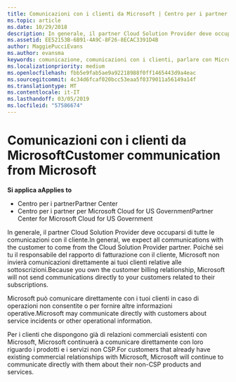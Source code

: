 ```yaml
---
title: Comunicazioni con i clienti da Microsoft | Centro per i partner
ms.topic: article
ms.date: 10/29/2018
description: In generale, il partner Cloud Solution Provider deve occuparsi di tutte le comunicazioni con il cliente.
ms.assetid: EE52153B-6B91-4A9C-8F26-8ECAC3391D4B
author: MaggiePucciEvans
ms.author: evansma
keywords: comunicazione, comunicazioni con i clienti, parlare con Microsoft
ms.localizationpriority: medium
ms.openlocfilehash: fbb5e9fab5ae9a92218988f0ff1465443d9a4eac
ms.sourcegitcommit: 4c34d6fcaf020bcc53eaa5f0379011a56149a14f
ms.translationtype: MT
ms.contentlocale: it-IT
ms.lasthandoff: 03/05/2019
ms.locfileid: "57586674"
---
```

# <a name="customer-communication-from-microsoft"></a><span data-ttu-id="fd3ff-104">Comunicazioni con i clienti da Microsoft</span><span class="sxs-lookup"><span data-stu-id="fd3ff-104">Customer communication from Microsoft</span></span>

<span data-ttu-id="fd3ff-105">**Si applica a**</span><span class="sxs-lookup"><span data-stu-id="fd3ff-105">**Applies to**</span></span>

-  <span data-ttu-id="fd3ff-106">Centro per i partner</span><span class="sxs-lookup"><span data-stu-id="fd3ff-106">Partner Center</span></span>
-  <span data-ttu-id="fd3ff-107">Centro per i partner per Microsoft Cloud for US Government</span><span class="sxs-lookup"><span data-stu-id="fd3ff-107">Partner Center for Microsoft Cloud for US Government</span></span>


<span data-ttu-id="fd3ff-108">In generale, il partner Cloud Solution Provider deve occuparsi di tutte le comunicazioni con il cliente.</span><span class="sxs-lookup"><span data-stu-id="fd3ff-108">In general, we expect all communications with the customer to come from the Cloud Solution Provider partner.</span></span> <span data-ttu-id="fd3ff-109">Poiché sei tu il responsabile del rapporto di fatturazione con il cliente, Microsoft non invierà comunicazioni direttamente ai tuoi clienti relative alle sottoscrizioni.</span><span class="sxs-lookup"><span data-stu-id="fd3ff-109">Because you own the customer billing relationship, Microsoft will not send communications directly to your customers related to their subscriptions.</span></span>

<span data-ttu-id="fd3ff-110">Microsoft può comunicare direttamente con i tuoi clienti in caso di operazioni non consentite o per fornire altre informazioni operative.</span><span class="sxs-lookup"><span data-stu-id="fd3ff-110">Microsoft may communicate directly with customers about service incidents or other operational information.</span></span>

<span data-ttu-id="fd3ff-111">Per i clienti che dispongono già di relazioni commerciali esistenti con Microsoft, Microsoft continuerà a comunicare direttamente con loro riguardo i prodotti e i servizi non CSP.</span><span class="sxs-lookup"><span data-stu-id="fd3ff-111">For customers that already have existing commercial relationships with Microsoft, Microsoft will continue to communicate directly with them about their non-CSP products and services.</span></span>

 

 



